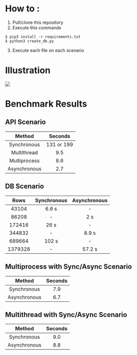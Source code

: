 # How to :
1. Pull/clone this repository
2. Execute this commands
```
$ pip3 install -r requirements.txt
$ python3 create_db.py
```
3. Execute each file on each scenario

# Illustration
<img src="https://i.imgur.com/4gd7Z5Q.jpg">

# Benchmark Results

## API Scenario
| Method | Seconds  |
| :---:   | :-: |
| Synchronous | 131 or 199 |
| Multithread | 9.5 |
| Multiprocess | 8.6 |
| Asynchronous | 2.7 |

## DB Scenario
| Rows | Synchronous | Asynchronous |
| :---:   | :-: | :-: |
| 43104 | 6.6 s | - |
| 86208 | - | 2 s |
| 172416 | 26 s | - |
| 344832 | - | 8.9 s |
| 689664 | 102 s | - |
| 1379328 | - | 57.2 s |

## Multiprocess with Sync/Async Scenario
| Method | Seconds  |
| :---:   | :-: |
| Synchronous | 7.9 |
| Asynchronous | 6.7 |

## Multithread with Sync/Async Scenario
| Method | Seconds  |
| :---:   | :-: |
| Synchronous | 9.0 |
| Asynchronous | 8.8 |